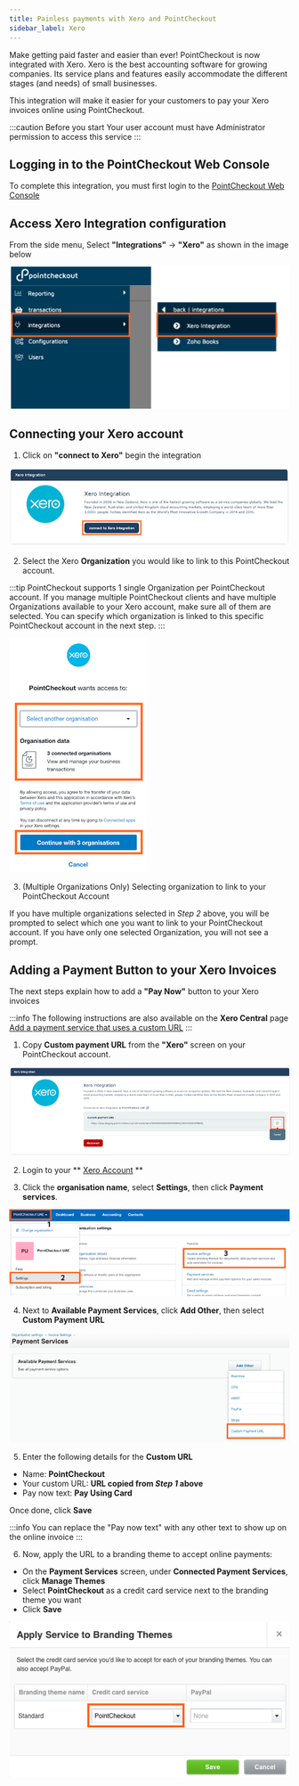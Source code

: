 ```yaml
---
title: Painless payments with Xero and PointCheckout
sidebar_label: Xero
---
```


Make getting paid faster and easier than ever! PointCheckout is now integrated with Xero. Xero is the best accounting software for growing companies. Its service plans and features easily accommodate the different stages (and needs) of small businesses.

This integration will make it easier for your customers to pay your Xero invoices online using PointCheckout.

:::caution Before you start
Your user account must have Administrator permission to access this service
:::

## Logging in to the PointCheckout Web Console

To complete this integration, you must first login to the [PointCheckout Web Console](/guides/portal/login)

## Access Xero Integration configuration

From the side menu, Select **"Integrations"** -> **"Xero"** as shown in the image below

![admin integrate xero](/img/docs/integrate/3rd-party/xero/admin.png)

## Connecting your Xero account

1. Click on **"connect to Xero"** begin the integration

![connect xero](/img/docs/integrate/3rd-party/xero/connect.png)

2. Select the Xero **Organization** you would like to link to this PointCheckout account.

:::tip
PointCheckout supports 1 single Organization per PointCheckout account. If you manage multiple PointCheckout clients and have multiple Organizations available to your Xero account, make sure all of them are selected. You can specify which organization is linked to this specific PointCheckout account in the next step.
:::

![authorize pointcheckout](/img/docs/integrate/3rd-party/xero/authorize.png)

3. (Multiple Organizations Only) Selecting organization to link to your PointCheckout Account

If you have multiple organizations selected in _Step 2_ above, you will be prompted to select which one you want to link to your PointCheckout account. If you have only one selected Organization, you will not see a prompt.

## Adding a Payment Button to your Xero Invoices

The next steps explain how to add a **"Pay Now"** button to your Xero invoices

:::info
The following instructions are also available on the **Xero Central** page [Add a payment service that uses a custom URL](https://central.xero.com/s/article/Custom-URL)
:::

1. Copy **Custom payment URL** from the **"Xero"** screen on your PointCheckout account.

![xero connected](/img/docs/integrate/3rd-party/xero/connected.png)

2. Login to your ** [Xero Account](https://my.xero.com) **

3. Click the **organisation name**, select **Settings**, then click **Payment services**.

![xero invoice settings](/img/docs/integrate/3rd-party/xero/invoice_settings.png)

4. Next to **Available Payment Services**, click **Add Other**, then select **Custom Payment URL**

![xero custom url](/img/docs/integrate/3rd-party/xero/custom_url.png)

5. Enter the following details for the **Custom URL**

* Name: **PointCheckout**
* Your custom URL: **URL copied from _Step 1_ above**
* Pay now text: **Pay Using Card**

Once done, click **Save**

:::info
You can replace the "Pay now text" with any other text to show up on the online invoice
:::

6. Now, apply the URL to a branding theme to accept online payments:

* On the **Payment Services** screen, under **Connected Payment Services**, click **Manage Themes**
* Select **PointCheckout** as a credit card service next to the branding theme you want
* Click **Save**

![xero branding theme](/img/docs/integrate/3rd-party/xero/branding_theme.png)
